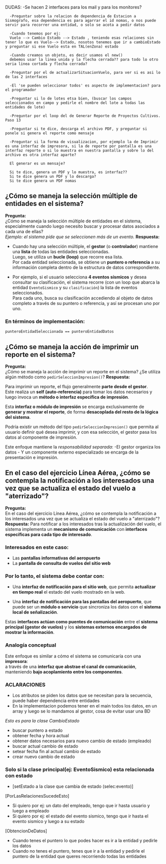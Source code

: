 DUDAS:
      -Se hacen 2 interfaces para los mail y para los monitores?

      -Preguntar sobre la relacion de dependencia de Estacion a Sismografo, esa dependencia es para agarrar el id nomas, o nos puede servir para recorrer una entidad, o solo se acota a pedir datos

      -Cuando tenemos por ej: 
      Vuelo --> Cambio Estado --> Estado , teniendo esas relaciones sin tener lo que es Vuelo--> Estado, nosotos tenemos que ir a cambioEstado y preguntar si ese Vuelo esta en TAL(enZona) estado

      -Cuando creamos un objeto, es decir usamos el new()
      debemos usar la linea unida y la flecha cerrada?? para todo lo otro seria linea cortada y flecha cerrada?

      -Preguntar por el de actualizarSituacionVuelo, para ver si es asi lo de las 2 interfaces

      -El 'se pueden seleccionar todos' es aspecto de implementacion? para el programador

      -Preguntar si lo de lotes etsa bien, (buscar los campos seleccionados en campo y pedirle el nombre del lote a todas las entidades de lote)

      -Preguntar por el loop del de Generar Reporte de Proyectos Cultivos. Paso 13

      -Preguntar si te dice, descarga el archivo PDF, y preguntar si ponele si genera el reporte como mensaje 

      -Preguntar si la forma de visualizacion, por ejemplo la de Imprimir es una interfaz de impresora, si la de reporte por pantalla es una interfaz reporte o si lo muestra en nuestra pantalla y sobre lo del archivo es otra interfaz aparte?

      El generar es un mensaje?

      Si te dice, genera un PDF y lo muestra, es interfaz??
      Si te dice genera un PDF y lo descarga?
      Si te dice genera un PDF nomas

## ¿Cómo se maneja la selección múltiple de entidades en el sistema?
**Pregunta:**  
¿Cómo se maneja la selección múltiple de entidades en el sistema, especialmente cuando luego necesito buscar y procesar datos asociados a cada una de ellas?  
*Ejemplo: el sistema pide que se seleccionen más de un evento.*
**Respuesta:**
- Cuando hay una selección múltiple, el **gestor** (o **controlador**) mantiene una **lista** de todas las entidades seleccionadas.  
  Luego, se utiliza un **bucle (loop)** que recorre esa lista.  
  Por cada entidad seleccionada, se obtiene un **puntero o referencia** a su información completa dentro de la estructura de datos correspondiente.

- Por ejemplo, si el usuario selecciona **4 eventos sísmicos** y desea consultar su clasificación, el sistema recorre (con un loop que abarca la entidad `EventoSismico` y su `clasificación`) la lista de eventos seleccionados.  
  Para cada uno, busca su clasificación accediendo al objeto de datos completo a través de su puntero o referencia, y así se procesan uno por uno.

### En términos de implementación:
	punteroEntidadSeleccionada == punteroEntidadDatos



## ¿Cómo se maneja la acción de imprimir un reporte en el sistema?
**Pregunta:**  
¿Cómo se maneja la acción de imprimir un reporte en el sistema? ¿Se utiliza algún método como `pedirSeleccionImpresion()`?
**Respuesta:**

Para imprimir un reporte, el flujo generalmente **parte desde el gestor**.  
Este realiza un **self (auto-referencia)** para tomar los datos necesarios y luego invoca un **método o interfaz específica de impresión**.

Esta **interfaz o módulo de impresión** se encarga exclusivamente de **generar y mostrar el reporte**, de forma **desacoplada del resto de la lógica del sistema**.

Podría existir un método del tipo `pedirSeleccionImpresion()` que permita al usuario definir qué desea imprimir, y con esa selección, el gestor pasa los datos al componente de impresión.

Este enfoque mantiene la *responsabilidad separada*: 
	-El gestor organiza los datos
    - Y un componente externo especializado se encarga de la presentación e impresión.



## En el caso del ejercicio Línea Aérea, ¿cómo se contempla la notificación a los interesados una vez que se actualiza el estado del vuelo a "aterrizado"?

**Pregunta:**  
En el caso del ejercicio Línea Aérea, ¿cómo se contempla la notificación a los interesados una vez que se actualiza el estado del vuelo a "aterrizado"?
**Respuesta:**
Para notificar a los interesados tras la actualización del vuelo, el sistema implementa un **mecanismo de comunicación** con **interfaces específicas para cada tipo de interesado**.

### Interesados en este caso:
- Las **pantallas informativas del aeropuerto**  
- La **pantalla de consulta de vuelos del sitio web**

### Por lo tanto, el sistema debe contar con:
- Una **interfaz de notificación para el sitio web**, que permita **actualizar en tiempo real** el estado del vuelo mostrado en la web.

- Una **interfaz de notificación para las pantallas del aeropuerto**, que puede ser un **módulo o servicio** que sincroniza los datos con el **sistema local de señalización**.

Estas **interfaces actúan como puentes de comunicación** entre el **sistema principal (gestor de vuelos)** y los **sistemas externos encargados de mostrar la información**.

### Analogía conceptual
Este enfoque es similar a cómo el sistema se comunicaría con una **impresora**:  
a través de una **interfaz que abstrae el canal de comunicación**, manteniendo **bajo acoplamiento entre los componentes**.


### ACLARACIONES
- Los atributos se piden los datos que se necesitan para la secuencia, puede haber dependencia entre entidades
- En la implementacion podemos tener en el main todos los datos, en un array y luego se lo mandamos al gestor, cosa de evitar usar una BD

*Esto es para la clase CambioEstado*
- buscar puntero a estado 
- obtener fecha y hora actual
- obtener datos necesarios para nuevo cambio de estado (empleado)
- buscar actual cambio de estado
- setear fecha fin al actual cambio de estado
- crear nuevo cambio de estado
### Solo si la clase principal(ej: EventoSismico) esta relacionada con estado 
- [setEstado a la clase que cambia de estado (selec:evento)] 


[PorLasRelacionesSucedeEsto]
- Si quiero por ej: un dato del empleado, tengo que ir hasta usuario y luego a empleado
- Si quiero por ej: el estado del evento sismico, tengo que ir hasta el evento sismico y luego a su estado

[ObtencionDeDatos]
- Cuando tenes el puntero lo que podes hacer es ir a la entidad y pedirle los datos
- Cuando no tenes el puntero, tenes que ir a la entidad y pedirle el puntero de la entidad que queres recorriendo todas las entidades